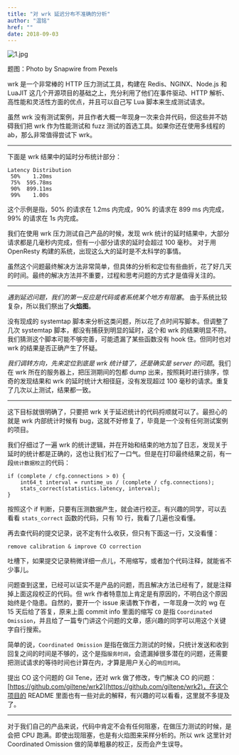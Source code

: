 ```yaml
---
title: "对 wrk 延迟分布不准确的分析"
author: "温铭"
href: ""
date: 2018-09-03
---  
```


![1.jpg](https://pic4.zhimg.com/80/v2-596a56dceaf120f846ce07484e4c091b_1440w.jpg)

题图：Photo by Snapwire from Pexels

wrk 是一个非常棒的 HTTP 压力测试工具，构建在 Redis、NGINX、Node.js 和 LuaJIT 这几个开源项目的基础之上，充分利用了他们在事件驱动、HTTP 解析、高性能和灵活性方面的优点，并且可以自己写 Lua 脚本来生成测试请求。

虽然 wrk 没有测试案例，并且作者大概一年现身一次来合并代码，但这些并不妨碍我们把 wrk 作为性能测试和 fuzz 测试的首选工具。如果你还在使用多线程的 ab，那么非常值得尝试下 wrk。

---

下面是 wrk 结果中的延时分布统计部分：

    Latency Distribution
     50%    1.20ms
     75%  595.78ms
     90%  899.11ms
     99%    1.00s

这个示例是指，50% 的请求在 1.2ms 内完成，90% 的请求在 899 ms 内完成，99% 的请求在 1s 内完成。

我们在使用 wrk 压力测试自己产品的时候，发现 wrk 统计的延时结果中，大部分请求都是几毫秒内完成，但有一小部分请求的延时会超过 100 毫秒。 对于用 OpenResty 构建的系统，出现这么大的延时是不太科学的事情。

虽然这个问题最终解决方法非常简单，但具体的分析和定位有些曲折，花了好几天的时间。最终的解决方法并不重要，过程和思考问题的方式才是值得关注的。

---

*遇到延迟问题，我们的第一反应是代码或者系统某个地方有阻塞*。 由于系统比较复杂，所以我们祭出了**火焰图**。

没有现成的 systemtap 脚本来分析这类问题，所以花了点时间写脚本。但调整了几次 systemtap 脚本，都没有捕获到明显的延时，这个和 wrk 的结果明显不符。我们猜测这个脚本可能不够完善，可能遗漏了某些函数没有 hook 住。但同时也对 wrk 的结果是否正确产生了怀疑。

*我们调转方向，先来定位到底是 wrk 统计错了，还是确实是 server 的问题*。我们在 wrk 所在的服务器上，把压测期间的包都 dump 出来，按照耗时进行排序，惊奇的发现结果和 wrk 的延时统计大相径庭，没有发现超过 100 毫秒的请求。重复了几次以上测试，结果都一致。

---

这下目标就很明确了，只要把 wrk 关于延迟统计的代码捋顺就可以了。最担心的就是 wrk 内部统计时候有 bug，这就不好修复了，毕竟是一个没有任何测试案例的项目。

我们仔细过了一遍 wrk 的统计逻辑，并在开始和结束的地方加了日志，发现关于延时的统计都是正确的，这也让我们松了一口气。但是在打印最终结果之前，有一段`统计数据校正`的代码：

    if (complete / cfg.connections > 0) {
        int64_t interval = runtime_us / (complete / cfg.connections);
        stats_correct(statistics.latency, interval);
    }

按照这个 if 判断，只要有压测数据产生，就会进行校正。有兴趣的同学，可以去看看 `stats_correct` 函数的代码，只有 10 行，我看了几遍也没看懂。

再去查代码的提交记录，说不定有什么收获，但只有下面这一行，又没看懂：

    remove calibration & improve CO correction

吐槽下，如果提交记录稍微详细一点儿，不用缩写，或者加个代码注释，就能省不少事儿。

问题查到这里，已经可以证实不是产品的问题，而且解决方法已经有了，就是注释掉上面这段校正的代码。但 wrk 作者特意加上肯定是有原因的，不明白这个原因始终是个隐患。自然的，要开一个 issue 来请教下作者，一年现身一次的 wg 在 15 天后给了答复，原来上面 commit info 里面的缩写 `CO` 是指 `Coordinated Omission`，并且给了一篇专门讲这个问题的文章，感兴趣的同学可以用这个关键字自行搜索。

简单的说，`Coordinated Omission` 是指在做压力测试的时候，只统计发送和收到回复之间的时间是不够的，这个是指`服务时间`，会遗漏掉很多潜在的问题，还需要把测试请求的等待时间也计算在内，才算是用户关心的`响应时间`。

提出 CO 这个问题的 Gil Tene，还对 wrk 做了修改，专门解决 CO 的问题： [https://github.com/giltene/wrk2](https://github.com/giltene/wrk2)，在这个项目的 README 里面也有一些对此的解释，有兴趣的可以看看，这里就不多提及了。

---

对于我们自己的产品来说，代码中肯定不会有任何阻塞，在做压力测试的时候，是会把 CPU 跑满。即使出现阻塞，也是有火焰图来采样分析的。所以 wrk 这里针对 Coordinated Omission 做的简单粗暴的校正，反而会产生误导。

